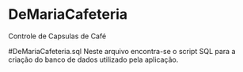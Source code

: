 # DeMariaCafeteria
Controle de Capsulas de Café

#DeMariaCafeteria.sql
Neste arquivo encontra-se o script SQL para a criação do banco de dados utilizado pela aplicação.
